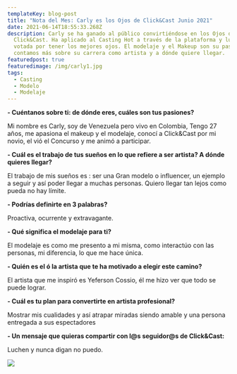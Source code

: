```yaml
---
templateKey: blog-post
title: "Nota del Mes: Carly es los Ojos de Click&Cast Junio 2021"
date: 2021-06-14T18:55:33.268Z
description: Carly se ha ganado al público convirtiéndose en los Ojos de
  Click&Cast. Ha aplicado al Casting Hot a través de la plataforma y luego
  votada por tener los mejores ojos. El modelaje y el Makeup son su pasión. Te
  contamos más sobre su carrera como artista y a dónde quiere llegar.
featuredpost: true
featuredimage: /img/carly1.jpg
tags:
  - Casting
  - Modelo
  - Modelaje
---
```

**\- Cuéntanos sobre ti: de dónde eres, cuáles son tus pasiones?**

Mi nombre es Carly, soy de Venezuela pero vivo en Colombia, Tengo 27 años, me apasiona el makeup y el modelaje, conocí a Click&Cast por mi novio, el vió el Concurso y me animó a participar.

**\- Cuál es el trabajo de tus sueños en lo que refiere a ser artista? A dónde quieres llegar?**

El trabajo de mis sueños es : ser una Gran modelo o influencer, un ejemplo a seguir y así poder llegar a muchas personas. Quiero llegar tan lejos como pueda no hay límite.

**\- Podrías definirte en 3 palabras?**

Proactiva, ocurrente y extravagante.

**\- Qué significa el modelaje para ti?**

El modelaje es como me presento a mi misma, como interactúo con las personas,  mi diferencia, lo que me hace única.

**\- Quién es el ó la artista que te ha motivado a elegir este camino?**

El artista que me inspiró es Yeferson Cossio, él me hizo ver que todo se puede lograr.

**\- Cuál es tu plan para convertirte en artista profesional?**

Mostrar mis cualidades y así atrapar miradas siendo amable y una persona entregada a sus espectadores

**\- Un mensaje que quieras compartir con l@s seguidor@s de Click&Cast:**

Luchen y nunca digan no puedo.

<!--EndFragment-->

![](/img/200055221_568475070787832_9096981583651070491_n.jpg)